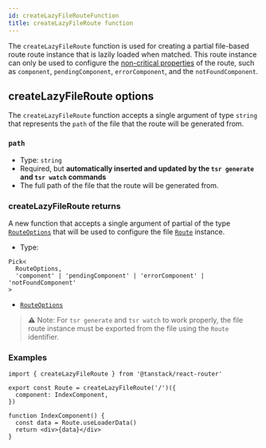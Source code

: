 ```yaml
---
id: createLazyFileRouteFunction
title: createLazyFileRoute function
---
```


The `createLazyFileRoute` function is used for creating a partial file-based route route instance that is lazily loaded when matched. This route instance can only be used to configure the [non-critical properties](../../guide/code-splitting.md#how-does-tanstack-router-split-code) of the route, such as `component`, `pendingComponent`, `errorComponent`, and the `notFoundComponent`.

## createLazyFileRoute options

The `createLazyFileRoute` function accepts a single argument of type `string` that represents the `path` of the file that the route will be generated from.

### `path`

- Type: `string`
- Required, but **automatically inserted and updated by the `tsr generate` and `tsr watch` commands**
- The full path of the file that the route will be generated from.

### createLazyFileRoute returns

A new function that accepts a single argument of partial of the type [`RouteOptions`](./RouteOptionsType.md) that will be used to configure the file [`Route`](./RouteType.md) instance.

- Type:

```tsx
Pick<
  RouteOptions,
  'component' | 'pendingComponent' | 'errorComponent' | 'notFoundComponent'
>
```

- [`RouteOptions`](./RouteOptionsType.md)

> ⚠️ Note: For `tsr generate` and `tsr watch` to work properly, the file route instance must be exported from the file using the `Route` identifier.

### Examples

```tsx
import { createLazyFileRoute } from '@tanstack/react-router'

export const Route = createLazyFileRoute('/')({
  component: IndexComponent,
})

function IndexComponent() {
  const data = Route.useLoaderData()
  return <div>{data}</div>
}
```
